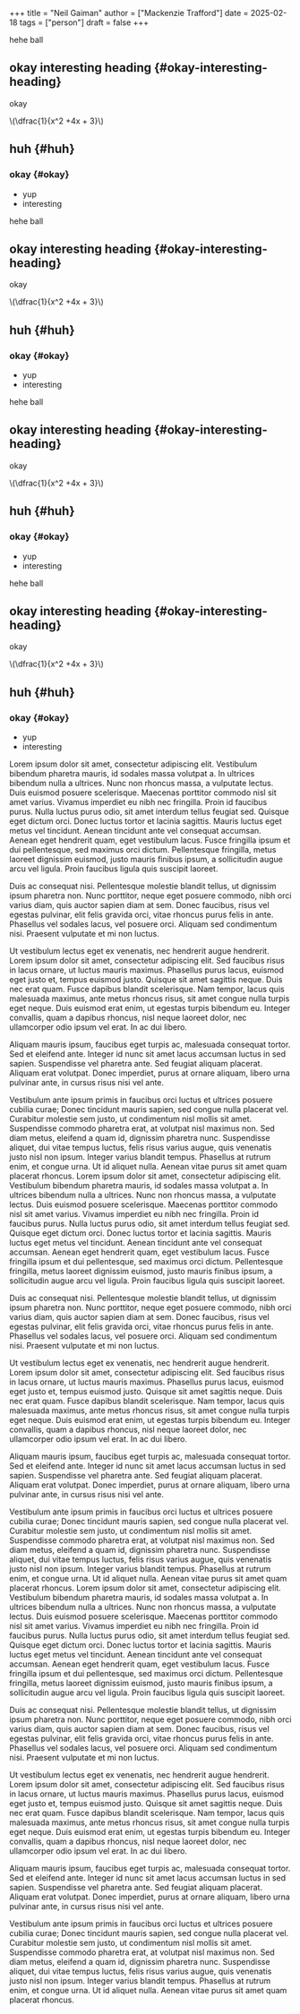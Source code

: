 +++
title = "Neil Gaiman"
author = ["Mackenzie Trafford"]
date = 2025-02-18
tags = ["person"]
draft = false
+++

hehe ball


## okay interesting heading {#okay-interesting-heading}

okay

\\(\dfrac{1}{x^2 +4x + 3}\\)


## huh {#huh}


### okay {#okay}

-   yup
-   interesting

hehe ball


## okay interesting heading {#okay-interesting-heading}

okay

\\(\dfrac{1}{x^2 +4x + 3}\\)


## huh {#huh}


### okay {#okay}

-   yup
-   interesting

hehe ball


## okay interesting heading {#okay-interesting-heading}

okay

\\(\dfrac{1}{x^2 +4x + 3}\\)


## huh {#huh}


### okay {#okay}

-   yup
-   interesting

hehe ball


## okay interesting heading {#okay-interesting-heading}

okay

\\(\dfrac{1}{x^2 +4x + 3}\\)


## huh {#huh}


### okay {#okay}

-   yup
-   interesting

Lorem ipsum dolor sit amet, consectetur adipiscing elit. Vestibulum bibendum pharetra mauris, id sodales massa volutpat a. In ultrices bibendum nulla a ultrices. Nunc non rhoncus massa, a vulputate lectus. Duis euismod posuere scelerisque. Maecenas porttitor commodo nisl sit amet varius. Vivamus imperdiet eu nibh nec fringilla. Proin id faucibus purus. Nulla luctus purus odio, sit amet interdum tellus feugiat sed. Quisque eget dictum orci. Donec luctus tortor et lacinia sagittis. Mauris luctus eget metus vel tincidunt. Aenean tincidunt ante vel consequat accumsan. Aenean eget hendrerit quam, eget vestibulum lacus. Fusce fringilla ipsum et dui pellentesque, sed maximus orci dictum. Pellentesque fringilla, metus laoreet dignissim euismod, justo mauris finibus ipsum, a sollicitudin augue arcu vel ligula. Proin faucibus ligula quis suscipit laoreet.

Duis ac consequat nisi. Pellentesque molestie blandit tellus, ut dignissim ipsum pharetra non. Nunc porttitor, neque eget posuere commodo, nibh orci varius diam, quis auctor sapien diam at sem. Donec faucibus, risus vel egestas pulvinar, elit felis gravida orci, vitae rhoncus purus felis in ante. Phasellus vel sodales lacus, vel posuere orci. Aliquam sed condimentum nisi. Praesent vulputate et mi non luctus.

Ut vestibulum lectus eget ex venenatis, nec hendrerit augue hendrerit. Lorem ipsum dolor sit amet, consectetur adipiscing elit. Sed faucibus risus in lacus ornare, ut luctus mauris maximus. Phasellus purus lacus, euismod eget justo et, tempus euismod justo. Quisque sit amet sagittis neque. Duis nec erat quam. Fusce dapibus blandit scelerisque. Nam tempor, lacus quis malesuada maximus, ante metus rhoncus risus, sit amet congue nulla turpis eget neque. Duis euismod erat enim, ut egestas turpis bibendum eu. Integer convallis, quam a dapibus rhoncus, nisl neque laoreet dolor, nec ullamcorper odio ipsum vel erat. In ac dui libero.

Aliquam mauris ipsum, faucibus eget turpis ac, malesuada consequat tortor. Sed et eleifend ante. Integer id nunc sit amet lacus accumsan luctus in sed sapien. Suspendisse vel pharetra ante. Sed feugiat aliquam placerat. Aliquam erat volutpat. Donec imperdiet, purus at ornare aliquam, libero urna pulvinar ante, in cursus risus nisi vel ante.

Vestibulum ante ipsum primis in faucibus orci luctus et ultrices posuere cubilia curae; Donec tincidunt mauris sapien, sed congue nulla placerat vel. Curabitur molestie sem justo, ut condimentum nisl mollis sit amet. Suspendisse commodo pharetra erat, at volutpat nisl maximus non. Sed diam metus, eleifend a quam id, dignissim pharetra nunc. Suspendisse aliquet, dui vitae tempus luctus, felis risus varius augue, quis venenatis justo nisl non ipsum. Integer varius blandit tempus. Phasellus at rutrum enim, et congue urna. Ut id aliquet nulla. Aenean vitae purus sit amet quam placerat rhoncus.
Lorem ipsum dolor sit amet, consectetur adipiscing elit. Vestibulum bibendum pharetra mauris, id sodales massa volutpat a. In ultrices bibendum nulla a ultrices. Nunc non rhoncus massa, a vulputate lectus. Duis euismod posuere scelerisque. Maecenas porttitor commodo nisl sit amet varius. Vivamus imperdiet eu nibh nec fringilla. Proin id faucibus purus. Nulla luctus purus odio, sit amet interdum tellus feugiat sed. Quisque eget dictum orci. Donec luctus tortor et lacinia sagittis. Mauris luctus eget metus vel tincidunt. Aenean tincidunt ante vel consequat accumsan. Aenean eget hendrerit quam, eget vestibulum lacus. Fusce fringilla ipsum et dui pellentesque, sed maximus orci dictum. Pellentesque fringilla, metus laoreet dignissim euismod, justo mauris finibus ipsum, a sollicitudin augue arcu vel ligula. Proin faucibus ligula quis suscipit laoreet.

Duis ac consequat nisi. Pellentesque molestie blandit tellus, ut dignissim ipsum pharetra non. Nunc porttitor, neque eget posuere commodo, nibh orci varius diam, quis auctor sapien diam at sem. Donec faucibus, risus vel egestas pulvinar, elit felis gravida orci, vitae rhoncus purus felis in ante. Phasellus vel sodales lacus, vel posuere orci. Aliquam sed condimentum nisi. Praesent vulputate et mi non luctus.

Ut vestibulum lectus eget ex venenatis, nec hendrerit augue hendrerit. Lorem ipsum dolor sit amet, consectetur adipiscing elit. Sed faucibus risus in lacus ornare, ut luctus mauris maximus. Phasellus purus lacus, euismod eget justo et, tempus euismod justo. Quisque sit amet sagittis neque. Duis nec erat quam. Fusce dapibus blandit scelerisque. Nam tempor, lacus quis malesuada maximus, ante metus rhoncus risus, sit amet congue nulla turpis eget neque. Duis euismod erat enim, ut egestas turpis bibendum eu. Integer convallis, quam a dapibus rhoncus, nisl neque laoreet dolor, nec ullamcorper odio ipsum vel erat. In ac dui libero.

Aliquam mauris ipsum, faucibus eget turpis ac, malesuada consequat tortor. Sed et eleifend ante. Integer id nunc sit amet lacus accumsan luctus in sed sapien. Suspendisse vel pharetra ante. Sed feugiat aliquam placerat. Aliquam erat volutpat. Donec imperdiet, purus at ornare aliquam, libero urna pulvinar ante, in cursus risus nisi vel ante.

Vestibulum ante ipsum primis in faucibus orci luctus et ultrices posuere cubilia curae; Donec tincidunt mauris sapien, sed congue nulla placerat vel. Curabitur molestie sem justo, ut condimentum nisl mollis sit amet. Suspendisse commodo pharetra erat, at volutpat nisl maximus non. Sed diam metus, eleifend a quam id, dignissim pharetra nunc. Suspendisse aliquet, dui vitae tempus luctus, felis risus varius augue, quis venenatis justo nisl non ipsum. Integer varius blandit tempus. Phasellus at rutrum enim, et congue urna. Ut id aliquet nulla. Aenean vitae purus sit amet quam placerat rhoncus.
Lorem ipsum dolor sit amet, consectetur adipiscing elit. Vestibulum bibendum pharetra mauris, id sodales massa volutpat a. In ultrices bibendum nulla a ultrices. Nunc non rhoncus massa, a vulputate lectus. Duis euismod posuere scelerisque. Maecenas porttitor commodo nisl sit amet varius. Vivamus imperdiet eu nibh nec fringilla. Proin id faucibus purus. Nulla luctus purus odio, sit amet interdum tellus feugiat sed. Quisque eget dictum orci. Donec luctus tortor et lacinia sagittis. Mauris luctus eget metus vel tincidunt. Aenean tincidunt ante vel consequat accumsan. Aenean eget hendrerit quam, eget vestibulum lacus. Fusce fringilla ipsum et dui pellentesque, sed maximus orci dictum. Pellentesque fringilla, metus laoreet dignissim euismod, justo mauris finibus ipsum, a sollicitudin augue arcu vel ligula. Proin faucibus ligula quis suscipit laoreet.

Duis ac consequat nisi. Pellentesque molestie blandit tellus, ut dignissim ipsum pharetra non. Nunc porttitor, neque eget posuere commodo, nibh orci varius diam, quis auctor sapien diam at sem. Donec faucibus, risus vel egestas pulvinar, elit felis gravida orci, vitae rhoncus purus felis in ante. Phasellus vel sodales lacus, vel posuere orci. Aliquam sed condimentum nisi. Praesent vulputate et mi non luctus.

Ut vestibulum lectus eget ex venenatis, nec hendrerit augue hendrerit. Lorem ipsum dolor sit amet, consectetur adipiscing elit. Sed faucibus risus in lacus ornare, ut luctus mauris maximus. Phasellus purus lacus, euismod eget justo et, tempus euismod justo. Quisque sit amet sagittis neque. Duis nec erat quam. Fusce dapibus blandit scelerisque. Nam tempor, lacus quis malesuada maximus, ante metus rhoncus risus, sit amet congue nulla turpis eget neque. Duis euismod erat enim, ut egestas turpis bibendum eu. Integer convallis, quam a dapibus rhoncus, nisl neque laoreet dolor, nec ullamcorper odio ipsum vel erat. In ac dui libero.

Aliquam mauris ipsum, faucibus eget turpis ac, malesuada consequat tortor. Sed et eleifend ante. Integer id nunc sit amet lacus accumsan luctus in sed sapien. Suspendisse vel pharetra ante. Sed feugiat aliquam placerat. Aliquam erat volutpat. Donec imperdiet, purus at ornare aliquam, libero urna pulvinar ante, in cursus risus nisi vel ante.

Vestibulum ante ipsum primis in faucibus orci luctus et ultrices posuere cubilia curae; Donec tincidunt mauris sapien, sed congue nulla placerat vel. Curabitur molestie sem justo, ut condimentum nisl mollis sit amet. Suspendisse commodo pharetra erat, at volutpat nisl maximus non. Sed diam metus, eleifend a quam id, dignissim pharetra nunc. Suspendisse aliquet, dui vitae tempus luctus, felis risus varius augue, quis venenatis justo nisl non ipsum. Integer varius blandit tempus. Phasellus at rutrum enim, et congue urna. Ut id aliquet nulla. Aenean vitae purus sit amet quam placerat rhoncus.
